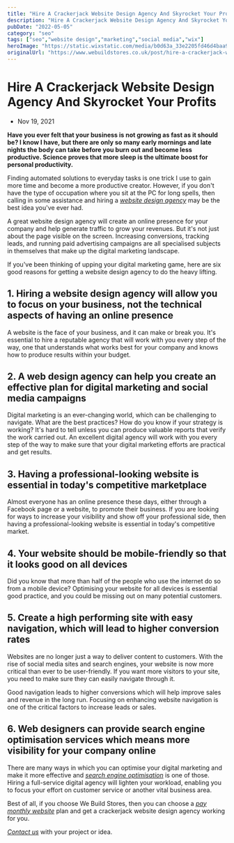 ```yaml
---
title: "Hire A Crackerjack Website Design Agency And Skyrocket Your Profits"
description: "Hire A Crackerjack Website Design Agency And Skyrocket Your Profits"
pubDate: "2022-05-05"
category: "seo"
tags: ["seo","website design","marketing","social media","wix"]
heroImage: "https://static.wixstatic.com/media/b0d63a_33e2205fd46d4baa968c35f7286b60fb~mv2.jpg/v1/fill/w_740,h_420,al_c,q_90,usm_0.66_1.00_0.01,enc_avif,quality_auto/b0d63a_33e2205fd46d4baa968c35f7286b60fb~mv2.jpg"
originalUrl: "https://www.webuildstores.co.uk/post/hire-a-crackerjack-website-design-agency-and-skyrocket-your-profits"
---
```



# Hire A Crackerjack Website Design Agency And Skyrocket Your Profits

 * Nov 19, 2021


**Have you ever felt that your business is not growing as fast as it should be? I know I have, but there are only so many early mornings and late nights the body can take before you burn out and become less productive. Science proves that more sleep is the ultimate boost for personal productivity.**


Finding automated solutions to everyday tasks is one trick I use to gain more time and become a more productive creator. However, if you don't have the type of occupation where you sit at the PC for long spells, then calling in some assistance and hiring a [_website design agency_](https://www.webuildstores.co.uk/) may be the best idea you've ever had. 

 
A great website design agency will create an online presence for your company and help generate traffic to grow your revenues. But it's not just about the page visible on the screen. Increasing conversions, tracking leads, and running paid advertising campaigns are all specialised subjects in themselves that make up the digital marketing landscape.

 
If you've been thinking of upping your digital marketing game, here are six good reasons for getting a website design agency to do the heavy lifting.

 
## 1\. Hiring a website design agency will allow you to focus on your business, not the technical aspects of having an online presence

 
A website is the face of your business, and it can make or break you. It's essential to hire a reputable agency that will work with you every step of the way, one that understands what works best for your company and knows how to produce results within your budget. 

 
## 2\. A web design agency can help you create an effective plan for digital marketing and social media campaigns


Digital marketing is an ever-changing world, which can be challenging to navigate. What are the best practices? How do you know if your strategy is working? It's hard to tell unless you can produce valuable reports that verify the work carried out. An excellent digital agency will work with you every step of the way to make sure that your digital marketing efforts are practical and get results.

 
## 3\. Having a professional-looking website is essential in today's competitive marketplace

 
Almost everyone has an online presence these days, either through a Facebook page or a website, to promote their business. If you are looking for ways to increase your visibility and show off your professional side, then having a professional-looking website is essential in today's competitive market. 

 
## 4\. Your website should be mobile-friendly so that it looks good on all devices

 
Did you know that more than half of the people who use the internet do so from a mobile device? Optimising your website for all devices is essential good practice, and you could be missing out on many potential customers. 

 
## 5\. Create a high performing site with easy navigation, which will lead to higher conversion rates 

 
Websites are no longer just a way to deliver content to customers. With the rise of social media sites and search engines, your website is now more critical than ever to be user-friendly. If you want more visitors to your site, you need to make sure they can easily navigate through it. 

 
Good navigation leads to higher conversions which will help improve sales and revenue in the long run. Focusing on enhancing website navigation is one of the critical factors to increase leads or sales.

 
## 6\. Web designers can provide search engine optimisation services which means more visibility for your company online

 
There are many ways in which you can optimise your digital marketing and make it more effective and [_search engine optimisation_](https://www.webuildstores.co.uk/seo-copywriting) is one of those. Hiring a full-service digital agency will lighten your workload, enabling you to focus your effort on customer service or another vital business area.

 
Best of all, if you choose We Build Stores, then you can choose a [_pay monthly website_](https://www.webuildstores.co.uk/pay-monthly-websites) plan and get a crackerjack website design agency working for you.

 
[_Contact us_](https://www.webuildstores.co.uk/contact) with your project or idea.
